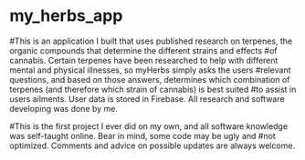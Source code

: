 # my_herbs_app
#This is an application I built that uses published research on terpenes, the organic compounds that determine the different strains and effects
#of cannabis. Certain terpenes have been researched to help with different mental and physical illnesses, so myHerbs simply asks the users
#relevant questions, and based on those answers, determines which combination of terpenes (and therefore which strain of cannabis) is best suited 
#to assist in users ailments. User data is stored in Firebase. All research and software developing was done by me.

#This is the first project I ever did on my own, and all software knowledge was self-taught online. Bear in mind, some code may be ugly and 
#not optimized. Comments and advice on possible updates are always welcome.

